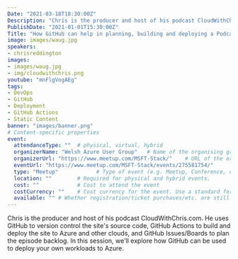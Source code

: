 ```yaml
---
Date: "2021-03-18T18:30:00Z"
Description: "Chris is the producer and host of his podcast CloudWithChris.com. He uses GitHub to version control the site's source code, GitHub Actions to build and deploy the site to Azure and other clouds, and GitHub Issues/Boards to plan the episode backlog. In this session, we'll explore how GitHub can be used to deploy your own workloads to Azure"
PublishDate: "2021-01-01T15:30:00Z"
Title: "How GitHub can help in planning, building and deploying a Podcast/Blog site"
image: images/waug.jpg
speakers:
- chrisreddington
images:
- images/waug.jpg
- img/cloudwithchris.png
youtube: "mnFlgVogAEg"
tags:
- DevOps
- GitHub
- Deployment
- GitHub Actions
- Static Content
banner: "images/banner.png"
# Content-specific properties
event:
  attendanceType: ""  # physical, virtual, hybrid
  organizerName: "Welsh Azure User Group"   # Name of the organising group / event (e.g. Name of the conference)
  organizerUrl: "https://www.meetup.com/MSFT-Stack/"    # URL of the organising group
  eventUrl: "https://www.meetup.com/MSFT-Stack/events/275581754/"        # URL of the specific event, if applicable (e.g. a meetup talk, rather than the meetup group)
  type: "Meetup"            # Type of event (e.g. Meetup, Conference, etc.)
  location: ""        # Required for physical and hybrid events.
  cost: ""            # Cost to attend the event
  costCurrency: ""    # Cost currency for the event. Use a standard format - http://en.wikipedia.org/wiki/ISO_4217
  available: "" # Whether registration/ticket purchases/etc. are still available (true/false). Defaults to false when event is in past.
---
```

Chris is the producer and host of his podcast CloudWithChris.com. He uses GitHub to version control the site's source code, GitHub Actions to build and deploy the site to Azure and other clouds, and GitHub Issues/Boards to plan the episode backlog. In this session, we'll explore how GitHub can be used to deploy your own workloads to Azure.
